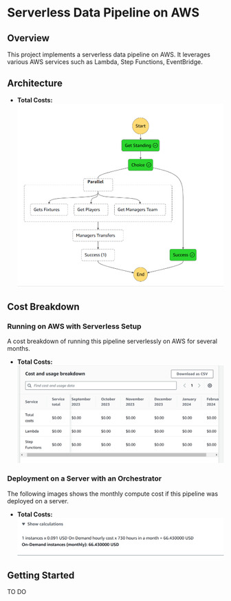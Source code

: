# Serverless Data Pipeline on AWS

## Overview
This project implements a serverless data pipeline on AWS. It leverages various AWS services such as Lambda, Step Functions, EventBridge.

## Architecture

- **Total Costs:** ![Total Costs](/step_function_graph.png)

## Cost Breakdown

### Running on AWS with Serverless Setup
A cost breakdown of running this pipeline serverlessly on AWS for several months.


- **Total Costs:** ![Total Costs](/serverless.png)

### Deployment on a Server with an Orchestrator
The following images shows the monthly compute cost if this pipeline was deployed on a server. 

- **Total Costs:** ![Total Costs](/server_total_costs.png)

## Getting Started
TO DO


